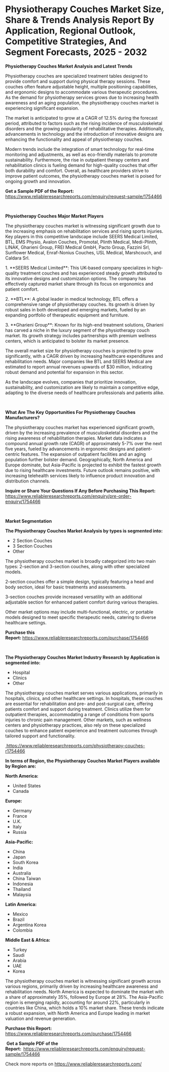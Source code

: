 <p><h1>Physiotherapy Couches Market Size, Share & Trends Analysis Report By Application, Regional Outlook, Competitive Strategies, And Segment Forecasts, 2025 - 2032</h1></p><p><strong>Physiotherapy Couches Market Analysis and Latest Trends</strong></p>
<p><p>Physiotherapy couches are specialized treatment tables designed to provide comfort and support during physical therapy sessions. These couches often feature adjustable height, multiple positioning capabilities, and ergonomic designs to accommodate various therapeutic procedures. As the demand for physiotherapy services grows due to increasing health awareness and an aging population, the physiotherapy couches market is experiencing significant expansion. </p><p>The market is anticipated to grow at a CAGR of 12.5% during the forecast period, attributed to factors such as the rising incidence of musculoskeletal disorders and the growing popularity of rehabilitative therapies. Additionally, advancements in technology and the introduction of innovative designs are enhancing the functionality and appeal of physiotherapy couches. </p><p>Modern trends include the integration of smart technology for real-time monitoring and adjustments, as well as eco-friendly materials to promote sustainability. Furthermore, the rise in outpatient therapy centers and rehabilitation clinics is fueling demand for high-quality couches that offer both durability and comfort. Overall, as healthcare providers strive to improve patient outcomes, the physiotherapy couches market is poised for ongoing growth and innovation.</p></p>
<p><strong>Get a Sample PDF of the Report:&nbsp;</strong> <a href="https://www.reliableresearchreports.com/enquiry/request-sample/1754466?utm_campaign=2009&utm_medium=2&utm_source=Github&utm_content=ia&utm_term=18022025&utm_id=physiotherapy-couches">https://www.reliableresearchreports.com/enquiry/request-sample/1754466</a></p>
<p>&nbsp;</p>
<p><strong>Physiotherapy Couches Major Market Players</strong></p>
<p><p>The physiotherapy couches market is witnessing significant growth due to the increasing emphasis on rehabilitation services and rising sports injuries. Key players in this competitive landscape include SEERS Medical Limited, BTL, EMS Physio, Avalon Couches, Promotal, Plinth Medical, Medi-Plinth, LINAK, Gharieni Group, FREI Medical GmbH, Pacto Group, Fazzini Srl, Sunflower Medical, Enraf-Nonius Couches, USL Medical, Marshcouch, and Caldara Srl.</p><p>1. **SEERS Medical Limited**: This UK-based company specializes in high-quality treatment couches and has experienced steady growth attributed to its innovative designs and customization options. The company has effectively captured market share through its focus on ergonomics and patient comfort.</p><p>2. **BTL**: A global leader in medical technology, BTL offers a comprehensive range of physiotherapy couches. Its growth is driven by robust sales in both developed and emerging markets, fueled by an expanding portfolio of therapeutic equipment and furniture.</p><p>3. **Gharieni Group**: Known for its high-end treatment solutions, Gharieni has carved a niche in the luxury segment of the physiotherapy couch market. Its growth strategy includes partnerships with premium wellness centers, which is anticipated to bolster its market presence.</p><p>The overall market size for physiotherapy couches is projected to grow significantly, with a CAGR driven by increasing healthcare expenditures and rehabilitation needs. Major companies like BTL and SEERS Medical are estimated to report annual revenues upwards of $30 million, indicating robust demand and potential for expansion in this sector.</p><p>As the landscape evolves, companies that prioritize innovation, sustainability, and customization are likely to maintain a competitive edge, adapting to the diverse needs of healthcare professionals and patients alike.</p></p>
<p>&nbsp;</p>
<p><strong>What Are The Key Opportunities For Physiotherapy Couches Manufacturers?</strong></p>
<p><p>The physiotherapy couches market has experienced significant growth, driven by the increasing prevalence of musculoskeletal disorders and the rising awareness of rehabilitation therapies. Market data indicates a compound annual growth rate (CAGR) of approximately 5-7% over the next five years, fueled by advancements in ergonomic designs and patient-centric features. The expansion of outpatient facilities and an aging population further bolster demand. Geographically, North America and Europe dominate, but Asia-Pacific is projected to exhibit the fastest growth due to rising healthcare investments. Future outlook remains positive, with increasing telehealth services likely to influence product innovation and distribution channels.</p></p>
<p><strong>Inquire or Share Your Questions If Any Before Purchasing This Report:</strong> <a href="https://www.reliableresearchreports.com/enquiry/pre-order-enquiry/1754466?utm_campaign=2009&utm_medium=2&utm_source=Github&utm_content=ia&utm_term=18022025&utm_id=physiotherapy-couches">https://www.reliableresearchreports.com/enquiry/pre-order-enquiry/1754466</a></p>
<p>&nbsp;</p>
<p><strong>Market Segmentation</strong></p>
<p><strong>The Physiotherapy Couches Market Analysis by types is segmented into:</strong></p>
<p><ul><li>2 Section Couches</li><li>3 Section Couches</li><li>Other</li></ul></p>
<p><p>The physiotherapy couches market is broadly categorized into two main types: 2-section and 3-section couches, along with other specialized models. </p><p>2-section couches offer a simple design, typically featuring a head and body section, ideal for basic treatments and assessments. </p><p>3-section couches provide increased versatility with an additional adjustable section for enhanced patient comfort during various therapies. </p><p>Other market options may include multi-functional, electric, or portable models designed to meet specific therapeutic needs, catering to diverse healthcare settings.</p></p>
<p><strong>Purchase this Report:&nbsp;</strong><a href="https://www.reliableresearchreports.com/purchase/1754466?utm_campaign=2009&utm_medium=2&utm_source=Github&utm_content=ia&utm_term=18022025&utm_id=physiotherapy-couches">https://www.reliableresearchreports.com/purchase/1754466</a></p>
<p>&nbsp;</p>
<p><strong>The Physiotherapy Couches Market Industry Research by Application is segmented into:</strong></p>
<p><ul><li>Hospital</li><li>Clinics</li><li>Other</li></ul></p>
<p><p>The physiotherapy couches market serves various applications, primarily in hospitals, clinics, and other healthcare settings. In hospitals, these couches are essential for rehabilitation and pre- and post-surgical care, offering patients comfort and support during treatment. Clinics utilize them for outpatient therapies, accommodating a range of conditions from sports injuries to chronic pain management. Other markets, such as wellness centers and physiotherapy practices, also rely on these specialized couches to enhance patient experience and treatment outcomes through tailored support and functionality.</p></p>
<p><a href="https://www.reliableresearchreports.com/physiotherapy-couches-r1754466?utm_campaign=2009&utm_medium=2&utm_source=Github&utm_content=ia&utm_term=18022025&utm_id=physiotherapy-couches">&nbsp;https://www.reliableresearchreports.com/physiotherapy-couches-r1754466</a></p>
<p><strong>In terms of Region, the Physiotherapy Couches Market Players available by Region are:</strong></p>
<p>
    <p> <strong> North America: </strong>
        <ul>
            <li>United States</li>
            <li>Canada</li>
        </ul>
        </p> 
    <p> <strong> Europe: </strong>
        <ul>
            <li>Germany</li>
            <li>France</li>
            <li>U.K.</li>
            <li>Italy</li>
            <li>Russia</li>
        </ul>
        </p> 
    <p> <strong> Asia-Pacific: </strong>
        <ul>
            <li>China</li>
            <li>Japan</li>
            <li>South Korea</li>
            <li>India</li>
            <li>Australia</li>
            <li>China Taiwan</li>
            <li>Indonesia</li>
            <li>Thailand</li>
            <li>Malaysia</li>
        </ul>
        </p> 
    <p> <strong> Latin America: </strong>
        <ul>
            <li>Mexico</li>
            <li>Brazil</li>
            <li>Argentina Korea</li>
            <li>Colombia</li>
        </ul>
        </p> 
    <p> <strong> Middle East & Africa: </strong>
        <ul>
            <li>Turkey</li>
            <li>Saudi</li>
            <li>Arabia</li>
            <li>UAE</li>
            <li>Korea</li>
        </ul>
    </p>
    </p>
<p><p>The physiotherapy couches market is witnessing significant growth across various regions, primarily driven by increasing healthcare awareness and rehabilitation needs. North America is expected to dominate the market with a share of approximately 35%, followed by Europe at 28%. The Asia-Pacific region is emerging rapidly, accounting for around 22%, particularly in countries like China, which holds a 10% market share. These trends indicate a robust expansion, with North America and Europe leading in market valuation and revenue generation.</p></p>
<p><strong>Purchase this Report: </strong><a href="https://www.reliableresearchreports.com/purchase/1754466?utm_campaign=2009&utm_medium=2&utm_source=Github&utm_content=ia&utm_term=18022025&utm_id=physiotherapy-couches">https://www.reliableresearchreports.com/purchase/1754466</a></p>
<p>&nbsp;<strong>Get a Sample PDF of the Report:&nbsp;&nbsp;</strong><a href="https://www.reliableresearchreports.com/enquiry/request-sample/1754466?utm_campaign=2009&utm_medium=2&utm_source=Github&utm_content=ia&utm_term=18022025&utm_id=physiotherapy-couches">https://www.reliableresearchreports.com/enquiry/request-sample/1754466</a></p>
<p><strong></strong></p>
<p>Check more reports on <a href="https://www.reliableresearchreports.com/?utm_campaign=2009&utm_medium=2&utm_source=Github&utm_content=ia&utm_term=18022025&utm_id=physiotherapy-couches">https://www.reliableresearchreports.com/</a></p>